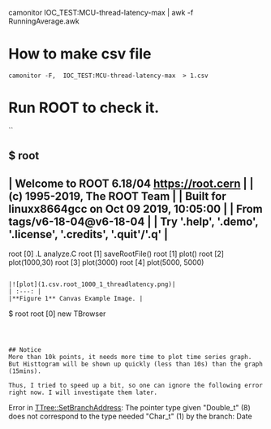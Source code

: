 

camonitor  IOC_TEST:MCU-thread-latency-max  | awk -f RunningAverage.awk


# How to make csv file
```
camonitor -F,  IOC_TEST:MCU-thread-latency-max  > 1.csv
```


# Run ROOT to check it. 
``

$ root 
   ------------------------------------------------------------
  | Welcome to ROOT 6.18/04                  https://root.cern |
  |                               (c) 1995-2019, The ROOT Team |
  | Built for linuxx8664gcc on Oct 09 2019, 10:05:00           |
  | From tags/v6-18-04@v6-18-04                                |
  | Try '.help', '.demo', '.license', '.credits', '.quit'/'.q' |
   ------------------------------------------------------------

root [0] .L analyze.C
root [1] saveRootFile()
root [1] plot()
root [2] plot(1000,30)
root [3] plot(3000)
root [4] plot(5000, 5000)
```

|![plot](1.csv.root_1000_1_threadlatency.png)|
| :---: |
|**Figure 1** Canvas Example Image. |
```
$ root
root [0] new TBrowser
```



## Notice
More than 10k points, it needs more time to plot time series graph. But Histtogram will be shown up quickly (less than 10s) than the graph (15mins).

Thus, I tried to speed up a bit, so one can ignore the following error right now. I will investigate them later.
```
Error in <TTree::SetBranchAddress>: The pointer type given "Double_t" (8) does not correspond to the type needed "Char_t" (1) by the branch: Date
```



